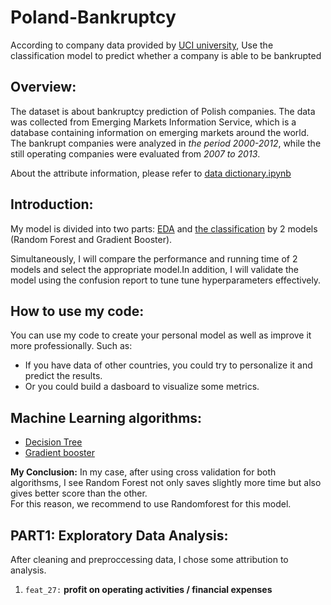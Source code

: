 # Poland-Bankruptcy
According to company data provided by [UCI university](https://archive.ics.uci.edu/ml/datasets/Polish+companies+bankruptcy+data), Use the classification model to predict whether a company is able to be bankrupted
## Overview:
The dataset is about bankruptcy prediction of Polish companies. The data was collected from Emerging Markets Information Service, which is a database containing information on emerging markets around the world. The bankrupt companies were analyzed in *the period 2000-2012*, while the still operating companies were evaluated from *2007 to 2013*.

About the attribute information, please refer to [data dictionary.ipynb](https://github.com/Trihamhochoi/Poland-Bankruptcy/blob/main/data_dictionary.ipynb)
## Introduction:
My model is divided into two parts: [EDA](https://github.com/Trihamhochoi/Poland-Bankruptcy/blob/main/EDA.ipynb) and [the classification](https://github.com/Trihamhochoi/Poland-Bankruptcy/blob/main/Classification_Decision_tree.ipynb) by 2 models (Random Forest and Gradient Booster).

Simultaneously, I will compare the performance and running time of  2 models and select the appropriate model.In addition, I will validate the model using the confusion report to tune tune hyperparameters effectively.

## How to use my code:
You can use my code to create your personal model as well as improve it more professionally. Such as:
- If you have data of other countries, you could try to personalize it and predict the results.
- Or you could build a dasboard to visualize some metrics.

## Machine Learning algorithms:
- [Decision Tree](https://en.wikipedia.org/wiki/Decision_tree)
- [Gradient booster](https://en.wikipedia.org/wiki/Gradient_boosting)

**My Conclusion:** 
In my case, after using cross validation for both algorithsms, I see Random Forest not only saves slightly more time but also gives better score than the other.   
For this reason, we recommend to use Randomforest for this model.
 
## PART1: Exploratory Data Analysis:
After cleaning and preproccessing data, I chose some attribution to analysis. 
1. `feat_27:` **profit on operating activities / financial expenses**

